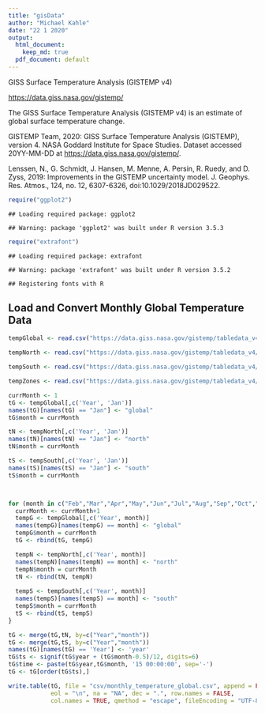 ```yaml
---
title: "gisData"
author: "Michael Kahle"
date: "22 1 2020"
output:
  html_document: 
    keep_md: true
  pdf_document: default
---
```




GISS Surface Temperature Analysis (GISTEMP v4)

https://data.giss.nasa.gov/gistemp/

The GISS Surface Temperature Analysis (GISTEMP v4) is an estimate of global surface temperature change. 

GISTEMP Team, 2020: GISS Surface Temperature Analysis (GISTEMP), version 4. NASA Goddard Institute for Space Studies. Dataset accessed 20YY-MM-DD at https://data.giss.nasa.gov/gistemp/.

Lenssen, N., G. Schmidt, J. Hansen, M. Menne, A. Persin, R. Ruedy, and D. Zyss, 2019: Improvements in the GISTEMP uncertainty model. J. Geophys. Res. Atmos., 124, no. 12, 6307-6326, doi:10.1029/2018JD029522.




```r
require("ggplot2")
```

```
## Loading required package: ggplot2
```

```
## Warning: package 'ggplot2' was built under R version 3.5.3
```

```r
require("extrafont")
```

```
## Loading required package: extrafont
```

```
## Warning: package 'extrafont' was built under R version 3.5.2
```

```
## Registering fonts with R
```

## Load and Convert Monthly Global Temperature Data 



```r
tempGlobal <- read.csv("https://data.giss.nasa.gov/gistemp/tabledata_v4/GLB.Ts+dSST.csv", sep=",", na = "NA", skip = 1)

tempNorth <- read.csv("https://data.giss.nasa.gov/gistemp/tabledata_v4/NH.Ts+dSST.csv", sep=",", na = "NA", skip = 1)

tempSouth <- read.csv("https://data.giss.nasa.gov/gistemp/tabledata_v4/SH.Ts+dSST.csv", sep=",", na = "NA", skip = 1)

tempZones <- read.csv("https://data.giss.nasa.gov/gistemp/tabledata_v4/ZonAnn.Ts+dSST.csv", sep=",", na = "NA", skip = 1)

currMonth <- 1
tG <- tempGlobal[,c('Year', 'Jan')]
names(tG)[names(tG) == "Jan"] <- "global"
tG$month = currMonth

tN <- tempNorth[,c('Year', 'Jan')]
names(tN)[names(tN) == "Jan"] <- "north"
tN$month = currMonth

tS <- tempSouth[,c('Year', 'Jan')]
names(tS)[names(tS) == "Jan"] <- "south"
tS$month = currMonth



for (month in c("Feb","Mar","Apr","May","Jun","Jul","Aug","Sep","Oct","Nov","Dec")) {
  currMonth <- currMonth+1
  tempG <- tempGlobal[,c('Year', month)]
  names(tempG)[names(tempG) == month] <- "global"
  tempG$month = currMonth
  tG <- rbind(tG, tempG)

  tempN <- tempNorth[,c('Year', month)]
  names(tempN)[names(tempN) == month] <- "north"
  tempN$month = currMonth
  tN <- rbind(tN, tempN)
  
  tempS <- tempSouth[,c('Year', month)]
  names(tempS)[names(tempS) == month] <- "south"
  tempS$month = currMonth
  tS <- rbind(tS, tempS)  
}

tG <- merge(tG,tN, by=c("Year","month"))
tG <- merge(tG,tS, by=c("Year","month"))
names(tG)[names(tG) == 'Year'] <- 'year'
tG$ts <- signif(tG$year + (tG$month-0.5)/12, digits=6)
tG$time <- paste(tG$year,tG$month, '15 00:00:00', sep='-')
tG <- tG[order(tG$ts),]

write.table(tG, file = "csv/monthly_temperature_global.csv", append = FALSE, quote = TRUE, sep = ",",
            eol = "\n", na = "NA", dec = ".", row.names = FALSE,
            col.names = TRUE, qmethod = "escape", fileEncoding = "UTF-8")
```
